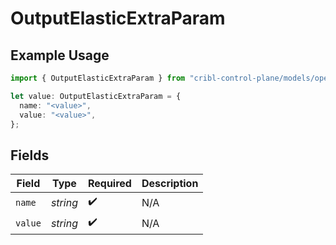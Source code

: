 # OutputElasticExtraParam

## Example Usage

```typescript
import { OutputElasticExtraParam } from "cribl-control-plane/models/operations";

let value: OutputElasticExtraParam = {
  name: "<value>",
  value: "<value>",
};
```

## Fields

| Field              | Type               | Required           | Description        |
| ------------------ | ------------------ | ------------------ | ------------------ |
| `name`             | *string*           | :heavy_check_mark: | N/A                |
| `value`            | *string*           | :heavy_check_mark: | N/A                |